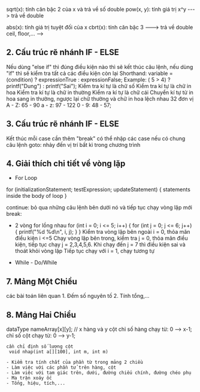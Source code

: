 sqrt(x): tính căn bậc 2 của x và trả về số double
pow(x, y): tính giá trị x^y ---> trả về double

abs(x): tính giá trị tuyệt đối của x
cbrt(x): tính căn bậc 3 ---> trả về double
ceil, floor,... -->

## 2. Cấu trúc rẽ nhánh IF - ELSE 
Nếu dùng "else if" thì đúng điều kiện nào thì sẽ kết thúc câu lệnh,
nếu dùng "if" thì sẽ kiểm tra tất cả các điều kiện còn lại
Shorthand: variable = (condition) ? expressionTrue : expressionFalse;
Example: ( 5 > 4) ? printf("Dung") : printf("Sai");
Kiểm tra kí tự là chữ số
Kiểm tra kí tự là chữ in hoa
Kiểm tra kí tự là chữ in thường
Kiểm ra kí tự là chữ cái
Chuyển kí tự từ in hoa sang in thường, ngược lại
chữ thường và chữ in hoa lệch nhau 32 đơn vị
A - Z: 65 - 90
a - z: 97 - 122
0 - 9: 48 - 57;


## 3. Cấu trúc rẽ nhánh IF - ELSE 
Kết thúc mỗi case cần thêm "break"
có thể nhập các case nếu có chung câu lệnh
goto: nhảy đến vị trí bất kì trong chương trình

## 4. Giải thích chi tiết về vòng lặp 

- For Loop

for (initializationStatement; testExpression; updateStatement)
{
statements inside the body of loop
}

continue: bỏ qua những câu lệnh bên dưới nó và tiếp tục chạy vòng lặp mới
break:

- 2 vòng for lồng nhau
for (int i = 0; i <= 5; i++)
{
for (int j = 0; j <= 6; j++) {
printf("%d %d\n", i, j);
}
}
Kiểm tra vòng lặp bên ngoài i = 0, thỏa mãn điều kiện i <=5
Chạy vòng lặp bên trong, kiểm tra j = 0, thỏa mãn điều kiện, tiếp tục chạy j = 2,3,4,5,6. Khi chạy đến j = 7 thì điều kiện sai và thoát khỏi vòng lặp
Tiếp tục chạy với i = 1, chạy tương tự

- While - Do/While
## 7. Mảng Một Chiều 
  các bài toán liên quan 1. Đếm số nguyên tố 2. Tính tổng,...

## 8. Mảng Hai Chiều 

dataType nameArray[x][y]; // x hàng và y cột
chỉ số hàng chạy từ: 0 --> x-1;
chỉ số cột chạy từ: 0 --> y-1;

    cần chỉ định số lượng cột
     void nhap(int a[][100], int m, int m)

    - Kiểm tra tính chất của phần từ trong mảng 2 chiều
    - Làm việc với các phần tử trên hàng, cột
    - Làm việc với tam giác trên, dưới, đường chiếu chính, đường chéo phụ
    - Ma trận xoáy ốc
    - Tổng, hiệu, tích,...
